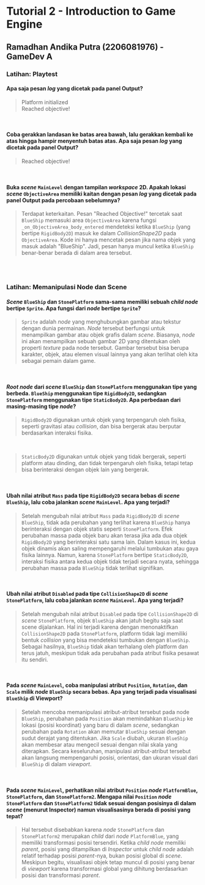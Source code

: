 # Tutorial 2 - Introduction to Game Engine
## Ramadhan Andika Putra (2206081976) - GameDev A <br>

### Latihan: Playtest

#### Apa saja pesan *log* yang dicetak pada panel **Output**?
> Platform initialized<br>
Reached objective!
<br>

#### Coba gerakkan landasan ke batas area bawah, lalu gerakkan kembali ke atas hingga hampir menyentuh batas atas. Apa saja pesan *log* yang dicetak pada panel **Output**?
> Reached objective!
<br>

#### Buka *scene* `MainLevel` dengan tampilan *workspace* 2D. Apakah lokasi *scene* `ObjectiveArea` memiliki kaitan dengan pesan *log* yang dicetak pada panel **Output** pada percobaan sebelumnya?
> Terdapat keterkaitan. Pesan "Reached Objective!" tercetak saat `BlueShip` memasuki area `ObjectiveArea` karena fungsi `_on_ObjectiveArea_body_entered` mendeteksi ketika `BlueShip` (yang bertipe `RigidBody2D`) masuk ke dalam *CollisionShape2D* pada `ObjectiveArea`. Kode ini hanya mencetak pesan jika nama objek yang masuk adalah "BlueShip". Jadi, pesan hanya muncul ketika `BlueShip` benar-benar berada di dalam area tersebut.
<br>

<br>

### Latihan: Memanipulasi Node dan Scene

#### *Scene* `BlueShip` dan `StonePlatform` sama-sama memiliki sebuah *child node* bertipe `Sprite`. Apa fungsi dari *node* bertipe `Sprite`?
> `Sprite` adalah *node* yang menghubungkan gambar atau tekstur dengan dunia permainan. *Node* tersebut berfungsi untuk menampilkan gambar atau objek grafis dalam *scene*. Biasanya, *node* ini akan menampilkan sebuah gambar 2D yang ditentukan oleh properti *texture* pada node tersebut. Gambar tersebut bisa berupa karakter, objek, atau elemen visual lainnya yang akan terlihat oleh kita sebagai pemain dalam game.
<br>

#### *Root node* dari *scene* `BlueShip` dan `StonePlatform` menggunakan tipe yang berbeda. `BlueShip` menggunakan tipe `RigidBody2D`, sedangkan `StonePlatform` menggunakan tipe `StaticBody2D`. Apa perbedaan dari masing-masing tipe *node*?
> `RigidBody2D` digunakan untuk objek yang terpengaruh oleh fisika, seperti gravitasi atau *collision*, dan bisa bergerak atau berputar berdasarkan interaksi fisika.<br>
<br>

> `StaticBody2D` digunakan untuk objek yang tidak bergerak, seperti platform atau dinding, dan tidak terpengaruh oleh fisika, tetapi tetap bisa berinteraksi dengan objek lain yang bergerak.
<br>

#### Ubah nilai atribut `Mass` pada tipe `RigidBody2D` secara bebas di *scene* `BlueShip`, lalu coba jalankan *scene* `MainLevel`. Apa yang terjadi?
> Setelah mengubah nilai atribut `Mass` pada `RigidBody2D` di *scene* `BlueShip`, tidak ada perubahan yang terlihat karena `BlueShip` hanya berinteraksi dengan objek statis seperti `StonePlatform`. Efek perubahan massa pada objek baru akan terasa jika ada dua objek `RigidBody2D` yang berinteraksi satu sama lain. Dalam kasus ini, kedua objek dinamis akan saling mempengaruhi melalui tumbukan atau gaya fisika lainnya. Namun, karena `StonePlatform` bertipe `StaticBody2D`, interaksi fisika antara kedua objek tidak terjadi secara nyata, sehingga perubahan massa pada `BlueShip` tidak terlihat signifikan.
<br>

#### Ubah nilai atribut `Disabled` pada tipe `CollisionShape2D` di *scene* `StonePlatform`, lalu coba jalankan *scene* `MainLevel`. Apa yang terjadi?
> Setelah mengubah nilai atribut `Disabled` pada tipe `CollisionShape2D` di *scene* `StonePlatform`, objek `BlueShip` akan jatuh begitu saja saat scene dijalankan. Hal ini terjadi karena dengan menonaktifkan `CollisionShape2D` pada `StonePlatform`, platform tidak lagi memiliki bentuk *collision* yang bisa mendeteksi tumbukan dengan `BlueShip`. Sebagai hasilnya, `BlueShip` tidak akan terhalang oleh platform dan terus jatuh, meskipun tidak ada perubahan pada atribut fisika pesawat itu sendiri.
<br>

#### Pada *scene* `MainLevel`, coba manipulasi atribut `Position`, `Rotation`, dan `Scale` milik *node* `BlueShip` secara bebas. Apa yang terjadi pada visualisasi `BlueShip` di Viewport?
> Setelah mencoba memanipulasi atribut-atribut tersebut pada node `BlueShip`, perubahan pada `Position` akan memindahkan `BlueShip` ke lokasi (posisi koordinat) yang baru di dalam *scene*, sedangkan perubahan pada `Rotation` akan memutar `BlueShip` sesuai dengan sudut derajat yang ditentukan. Jika `Scale` diubah, ukuran `BlueShip` akan membesar atau mengecil sesuai dengan nilai skala yang diterapkan. Secara keseluruhan, manipulasi atribut-atribut tersebut akan langsung mempengaruhi posisi, orientasi, dan ukuran visual dari `BlueShip` di dalam *viewport*.
<br>

#### Pada *scene* `MainLevel`, perhatikan nilai atribut `Position` *node* `PlatformBlue`, `StonePlatform`, dan `StonePlatform2`. Mengapa nilai `Position` *node* `StonePlatform` dan `StonePlatform2` tidak sesuai dengan posisinya di dalam *scene* (menurut Inspector) namun visualisasinya berada di posisi yang tepat?
> Hal tersebut disebabkan karena *node* `StonePlatform` dan `StonePlatform2` merupakan *child* dari *node* `PlatformBlue`, yang memiliki transformasi posisi tersendiri. Ketika *child node* memiliki *parent*, posisi yang ditampilkan di *Inspector* untuk *child node* adalah relatif terhadap posisi *parent*-nya, bukan posisi global di *scene*. Meskipun begitu, visualisasi objek tetap muncul di posisi yang benar di *viewport* karena transformasi global yang dihitung berdasarkan posisi dan transformasi *parent*.
<br>